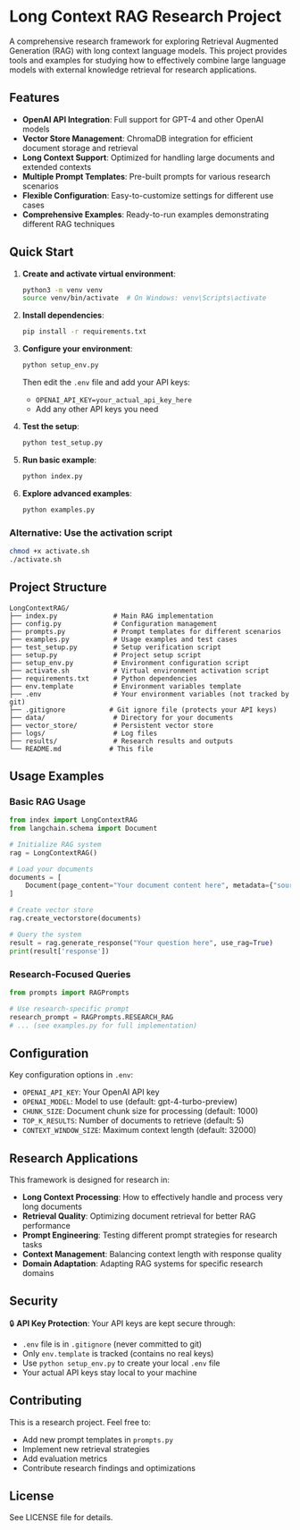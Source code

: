 # Long Context RAG Research Project

A comprehensive research framework for exploring Retrieval Augmented Generation (RAG) with long context language models. This project provides tools and examples for studying how to effectively combine large language models with external knowledge retrieval for research applications.

## Features

- **OpenAI API Integration**: Full support for GPT-4 and other OpenAI models
- **Vector Store Management**: ChromaDB integration for efficient document storage and retrieval
- **Long Context Support**: Optimized for handling large documents and extended contexts
- **Multiple Prompt Templates**: Pre-built prompts for various research scenarios
- **Flexible Configuration**: Easy-to-customize settings for different use cases
- **Comprehensive Examples**: Ready-to-run examples demonstrating different RAG techniques

## Quick Start

1. **Create and activate virtual environment**:
   ```bash
   python3 -m venv venv
   source venv/bin/activate  # On Windows: venv\Scripts\activate
   ```

2. **Install dependencies**:
   ```bash
   pip install -r requirements.txt
   ```

3. **Configure your environment**:
   ```bash
   python setup_env.py
   ```
   Then edit the `.env` file and add your API keys:
   - `OPENAI_API_KEY=your_actual_api_key_here`
   - Add any other API keys you need

4. **Test the setup**:
   ```bash
   python test_setup.py
   ```

5. **Run basic example**:
   ```bash
   python index.py
   ```

6. **Explore advanced examples**:
   ```bash
   python examples.py
   ```

### Alternative: Use the activation script
```bash
chmod +x activate.sh
./activate.sh
```

## Project Structure

```
LongContextRAG/
├── index.py              # Main RAG implementation
├── config.py             # Configuration management
├── prompts.py            # Prompt templates for different scenarios
├── examples.py           # Usage examples and test cases
├── test_setup.py         # Setup verification script
├── setup.py              # Project setup script
├── setup_env.py          # Environment configuration script
├── activate.sh           # Virtual environment activation script
├── requirements.txt      # Python dependencies
├── env.template          # Environment variables template
├── .env                  # Your environment variables (not tracked by git)
├── .gitignore           # Git ignore file (protects your API keys)
├── data/                 # Directory for your documents
├── vector_store/         # Persistent vector store
├── logs/                 # Log files
├── results/              # Research results and outputs
└── README.md            # This file
```

## Usage Examples

### Basic RAG Usage

```python
from index import LongContextRAG
from langchain.schema import Document

# Initialize RAG system
rag = LongContextRAG()

# Load your documents
documents = [
    Document(page_content="Your document content here", metadata={"source": "doc1.txt"})
]

# Create vector store
rag.create_vectorstore(documents)

# Query the system
result = rag.generate_response("Your question here", use_rag=True)
print(result['response'])
```

### Research-Focused Queries

```python
from prompts import RAGPrompts

# Use research-specific prompt
research_prompt = RAGPrompts.RESEARCH_RAG
# ... (see examples.py for full implementation)
```

## Configuration

Key configuration options in `.env`:

- `OPENAI_API_KEY`: Your OpenAI API key
- `OPENAI_MODEL`: Model to use (default: gpt-4-turbo-preview)
- `CHUNK_SIZE`: Document chunk size for processing (default: 1000)
- `TOP_K_RESULTS`: Number of documents to retrieve (default: 5)
- `CONTEXT_WINDOW_SIZE`: Maximum context length (default: 32000)

## Research Applications

This framework is designed for research in:

- **Long Context Processing**: How to effectively handle and process very long documents
- **Retrieval Quality**: Optimizing document retrieval for better RAG performance
- **Prompt Engineering**: Testing different prompt strategies for research tasks
- **Context Management**: Balancing context length with response quality
- **Domain Adaptation**: Adapting RAG systems for specific research domains

## Security

🔒 **API Key Protection**: Your API keys are kept secure through:

- `.env` file is in `.gitignore` (never committed to git)
- Only `env.template` is tracked (contains no real keys)
- Use `python setup_env.py` to create your local `.env` file
- Your actual API keys stay local to your machine

## Contributing

This is a research project. Feel free to:

- Add new prompt templates in `prompts.py`
- Implement new retrieval strategies
- Add evaluation metrics
- Contribute research findings and optimizations

## License

See LICENSE file for details.
